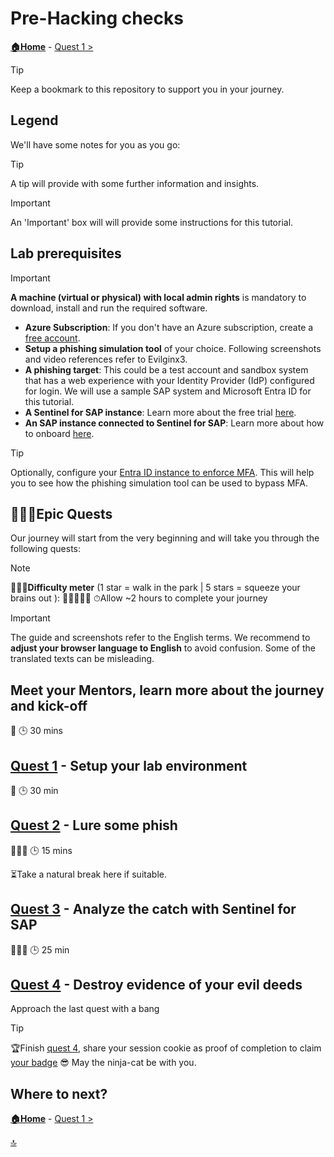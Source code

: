 # Pre-Hacking checks

**[🏠Home](../README.md)** - [ Quest 1 >](quest1.md)

> [!TIP]
> Keep a bookmark to this repository to support you in your journey.

## Legend

We'll have some notes for you as you go:

> [!TIP]
> A tip will provide with some further information and insights.

> [!IMPORTANT]
> An 'Important' box will will provide some instructions for this tutorial.

## Lab prerequisites

> [!IMPORTANT]
> **A machine (virtual or physical) with local admin rights** is mandatory to download, install and run the required software.

- **Azure Subscription**: If you don't have an Azure subscription, create a [free account](https://azure.microsoft.com/free/).
- **Setup a phishing simulation tool** of your choice. Following screenshots and video references refer to Evilginx3.
- **A phishing target**: This could be a test account and sandbox system that has a web experience with your Identity Provider (IdP) configured for login. We will use a sample SAP system and Microsoft Entra ID for this tutorial.
- **A Sentinel for SAP instance**: Learn more about the free trial [here](https://azure.microsoft.com/pricing/offers/microsoft-sentinel-sap-promo/).
- **An SAP instance connected to Sentinel for SAP**: Learn more about how to onboard [here](https://learn.microsoft.com/azure/sentinel/sap/deployment-overview).

> [!TIP]
> Optionally, configure your [Entra ID instance to enforce MFA](https://learn.microsoft.com/entra/identity/authentication/tutorial-enable-azure-mfa). This will help you to see how the phishing simulation tool can be used to bypass MFA.

## 🧙🏾‍♀️Epic Quests

Our journey will start from the very beginning and will take you through the following quests:

> [!NOTE]
>🏋🏽‍♂️**Difficulty meter** (1 star = walk in the park | 5 stars = squeeze your brains out ): 🌟🌟🌟🌟🌟
>⏱Allow ~2 hours to complete your journey

> [!IMPORTANT]
>The guide and screenshots refer to the English terms. We recommend to **adjust your browser language to English** to avoid confusion. Some of the translated texts can be misleading.

## Meet your Mentors, learn more about the journey and kick-off

🌟
🕒 30 mins

## [Quest 1](quest1.md) - Setup your lab environment

🌟
🕒 30 min

## [Quest 2](quest2.md) - Lure some phish

🌟🌟🌟
🕒 15 mins

⏳Take a natural break here if suitable.

## [Quest 3](quest3.md) - Analyze the catch with Sentinel for SAP

🌟🌟🌟
🕒 25 min

## [Quest 4](quest4.md) - Destroy evidence of your evil deeds

Approach the last quest with a bang

> [!TIP]
>🏆Finish [quest 4](quest4.md), share your session cookie as proof of completion to claim [your badge](https://webhostingforconverter.z16.web.core.windows.net/claim-reward.html) 😎 May the ninja-cat be with you.

## Where to next?

**[🏠Home](../README.md)** - [ Quest 1 >](quest1.md)

[🔝](#)
